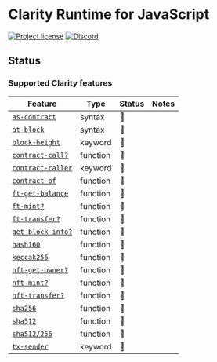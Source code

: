 # Clarity Runtime for JavaScript

[![Project license](https://img.shields.io/badge/license-Public%20Domain-blue.svg)](https://unlicense.org)
[![Discord](https://img.shields.io/discord/755852964513579099?label=discord)](https://discord.gg/vNF5a3M)

## Status

### Supported Clarity features

Feature | Type | Status | Notes
------- | ---- | ------ | -----
[`as-contract`](https://docs.blockstack.org/references/language-clarity#as-contract) | syntax | 🚧 |
[`at-block`](https://docs.blockstack.org/references/language-clarity#at-block) | syntax | 🚧 |
[`block-height`](https://docs.blockstack.org/references/language-clarity#block-height) | keyword | 🚧 |
[`contract-call?`](https://docs.blockstack.org/references/language-clarity#contract-call) | function | 🚧 |
[`contract-caller`](https://docs.blockstack.org/references/language-clarity#contract-caller) | keyword | 🚧 |
[`contract-of`](https://docs.blockstack.org/references/language-clarity#contract-of) | function | 🚧 |
[`ft-get-balance`](https://docs.blockstack.org/references/language-clarity#ft-get-balance) | function | 🚧 |
[`ft-mint?`](https://docs.blockstack.org/references/language-clarity#ft-mint) | function | 🚧 |
[`ft-transfer?`](https://docs.blockstack.org/references/language-clarity#ft-transfer) | function | 🚧 |
[`get-block-info?`](https://docs.blockstack.org/references/language-clarity#get-block-info) | function | 🚧 |
[`hash160`](https://docs.blockstack.org/references/language-clarity#hash160) | function | 🚧 |
[`keccak256`](https://docs.blockstack.org/references/language-clarity#keccak256) | function | 🚧 |
[`nft-get-owner?`](https://docs.blockstack.org/references/language-clarity#nft-get-owner) | function | 🚧 |
[`nft-mint?`](https://docs.blockstack.org/references/language-clarity#nft-mint) | function | 🚧 |
[`nft-transfer?`](https://docs.blockstack.org/references/language-clarity#nft-transfer) | function | 🚧 |
[`sha256`](https://docs.blockstack.org/references/language-clarity#sha256) | function | 🚧 |
[`sha512`](https://docs.blockstack.org/references/language-clarity#sha512) | function | 🚧 |
[`sha512/256`](https://docs.blockstack.org/references/language-clarity#sha512256) | function | 🚧 |
[`tx-sender`](https://docs.blockstack.org/references/language-clarity#tx-sender) | keyword | 🚧 |
